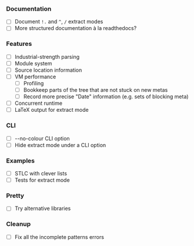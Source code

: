 ### Documentation

* [ ] Document `!.` and `^`, `/` extract modes
* [ ] More structured documentation à la readthedocs?

### Features

* [ ] Industrial-strength parsing
* [ ] Module system
* [ ] Source location information
* [ ] VM performance
   + [ ] Profiling
   + [ ] Bookkeep parts of the tree that are not stuck on new metas
   + [ ] Record more precise "Date" information (e.g. sets of blocking meta)
* [ ] Concurrent runtime
* [ ] LaTeX output for extract mode

### CLI

* [ ] --no-colour CLI option
* [ ] Hide extract mode under a CLI option

### Examples

* [ ] STLC with clever lists
* [ ] Tests for extract mode

### Pretty

* [ ] Try alternative libraries

### Cleanup

* [ ] Fix all the incomplete patterns errors
